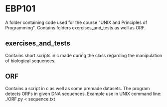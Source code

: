 # EBP101
A folder containing code used for the course "UNIX and Principles of Programming". Contains folders exercises_and_tests as well as ORF. 

## exercises_and_tests
Contains short scripts in c made during the class regarding the manipulation of biological sequences.

## ORF
Contains a script in c as well as some premade datasets. 
The program detects ORFs in given DNA sequences. 
Example use in UNIX command line: ./ORF.py < sequence.txt
